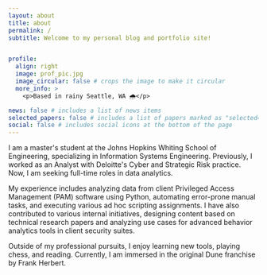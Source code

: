 ```yaml
---
layout: about
title: about
permalink: /
subtitle: Welcome to my personal blog and portfolio site!


profile:
  align: right
  image: prof_pic.jpg
  image_circular: false # crops the image to make it circular
  more_info: >
    <p>Based in rainy Seattle, WA 🌧️</p>

news: false # includes a list of news items
selected_papers: false # includes a list of papers marked as "selected={true}"
social: false # includes social icons at the bottom of the page
---
```


I am a master's student at the Johns Hopkins Whiting School of Engineering, specializing in Information Systems Engineering. Previously, I worked as an Analyst with Deloitte's Cyber and Strategic Risk practice. Now, I am seeking full-time roles in data analytics.

My experience includes analyzing data from client Privileged Access Management (PAM) software using Python, automating error-prone manual tasks, and executing various ad hoc scripting assignments. I have also contributed to various internal initiatives, designing content based on technical research papers and analyzing use cases for advanced behavior analytics tools in client security suites.

Outside of my professional pursuits, I enjoy learning new tools, playing chess, and reading. Currently, I am immersed in the original Dune franchise by Frank Herbert.
